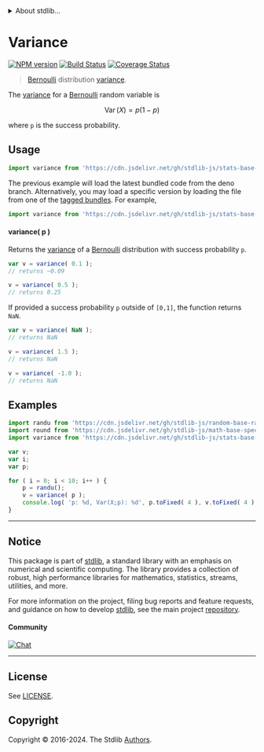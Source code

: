 <!--

@license Apache-2.0

Copyright (c) 2018 The Stdlib Authors.

Licensed under the Apache License, Version 2.0 (the "License");
you may not use this file except in compliance with the License.
You may obtain a copy of the License at

   http://www.apache.org/licenses/LICENSE-2.0

Unless required by applicable law or agreed to in writing, software
distributed under the License is distributed on an "AS IS" BASIS,
WITHOUT WARRANTIES OR CONDITIONS OF ANY KIND, either express or implied.
See the License for the specific language governing permissions and
limitations under the License.

-->


<details>
  <summary>
    About stdlib...
  </summary>
  <p>We believe in a future in which the web is a preferred environment for numerical computation. To help realize this future, we've built stdlib. stdlib is a standard library, with an emphasis on numerical and scientific computation, written in JavaScript (and C) for execution in browsers and in Node.js.</p>
  <p>The library is fully decomposable, being architected in such a way that you can swap out and mix and match APIs and functionality to cater to your exact preferences and use cases.</p>
  <p>When you use stdlib, you can be absolutely certain that you are using the most thorough, rigorous, well-written, studied, documented, tested, measured, and high-quality code out there.</p>
  <p>To join us in bringing numerical computing to the web, get started by checking us out on <a href="https://github.com/stdlib-js/stdlib">GitHub</a>, and please consider <a href="https://opencollective.com/stdlib">financially supporting stdlib</a>. We greatly appreciate your continued support!</p>
</details>

# Variance

[![NPM version][npm-image]][npm-url] [![Build Status][test-image]][test-url] [![Coverage Status][coverage-image]][coverage-url] <!-- [![dependencies][dependencies-image]][dependencies-url] -->

> [Bernoulli][bernoulli-distribution] distribution [variance][variance].

<!-- Section to include introductory text. Make sure to keep an empty line after the intro `section` element and another before the `/section` close. -->

<section class="intro">

The [variance][variance] for a [Bernoulli][bernoulli-distribution] random variable is

<!-- <equation class="equation" label="eq:bernoulli_variance" align="center" raw="\operatorname{Var}\left( X \right) = p \left( 1 - p \right)" alt="Variance for a Bernoulli distribution."> -->

```math
\mathop{\mathrm{Var}}\left( X \right) = p \left( 1 - p \right)
```

<!-- <div class="equation" align="center" data-raw-text="\operatorname{Var}\left( X \right) = p \left( 1 - p \right)" data-equation="eq:bernoulli_variance">
    <img src="https://cdn.jsdelivr.net/gh/stdlib-js/stdlib@591cf9d5c3a0cd3c1ceec961e5c49d73a68374cb/lib/node_modules/@stdlib/stats/base/dists/bernoulli/variance/docs/img/equation_bernoulli_variance.svg" alt="Variance for a Bernoulli distribution.">
    <br>
</div> -->

<!-- </equation> -->

where `p` is the success probability.

</section>

<!-- /.intro -->

<!-- Package usage documentation. -->



<section class="usage">

## Usage

```javascript
import variance from 'https://cdn.jsdelivr.net/gh/stdlib-js/stats-base-dists-bernoulli-variance@deno/mod.js';
```
The previous example will load the latest bundled code from the deno branch. Alternatively, you may load a specific version by loading the file from one of the [tagged bundles](https://github.com/stdlib-js/stats-base-dists-bernoulli-variance/tags). For example,

```javascript
import variance from 'https://cdn.jsdelivr.net/gh/stdlib-js/stats-base-dists-bernoulli-variance@v0.2.1-deno/mod.js';
```

#### variance( p )

Returns the [variance][variance] of a [Bernoulli][bernoulli-distribution] distribution with success probability `p`.

```javascript
var v = variance( 0.1 );
// returns ~0.09

v = variance( 0.5 );
// returns 0.25
```

If provided a success probability `p` outside of `[0,1]`, the function returns `NaN`.

```javascript
var v = variance( NaN );
// returns NaN

v = variance( 1.5 );
// returns NaN

v = variance( -1.0 );
// returns NaN
```

</section>

<!-- /.usage -->

<!-- Package usage notes. Make sure to keep an empty line after the `section` element and another before the `/section` close. -->

<section class="notes">

</section>

<!-- /.notes -->

<!-- Package usage examples. -->

<section class="examples">

## Examples

<!-- eslint no-undef: "error" -->

```javascript
import randu from 'https://cdn.jsdelivr.net/gh/stdlib-js/random-base-randu@deno/mod.js';
import round from 'https://cdn.jsdelivr.net/gh/stdlib-js/math-base-special-round@deno/mod.js';
import variance from 'https://cdn.jsdelivr.net/gh/stdlib-js/stats-base-dists-bernoulli-variance@deno/mod.js';

var v;
var i;
var p;

for ( i = 0; i < 10; i++ ) {
    p = randu();
    v = variance( p );
    console.log( 'p: %d, Var(X;p): %d', p.toFixed( 4 ), v.toFixed( 4 ) );
}
```

</section>

<!-- /.examples -->

<!-- Section to include cited references. If references are included, add a horizontal rule *before* the section. Make sure to keep an empty line after the `section` element and another before the `/section` close. -->

<section class="references">

</section>

<!-- /.references -->

<!-- Section for related `stdlib` packages. Do not manually edit this section, as it is automatically populated. -->

<section class="related">

</section>

<!-- /.related -->

<!-- Section for all links. Make sure to keep an empty line after the `section` element and another before the `/section` close. -->


<section class="main-repo" >

* * *

## Notice

This package is part of [stdlib][stdlib], a standard library with an emphasis on numerical and scientific computing. The library provides a collection of robust, high performance libraries for mathematics, statistics, streams, utilities, and more.

For more information on the project, filing bug reports and feature requests, and guidance on how to develop [stdlib][stdlib], see the main project [repository][stdlib].

#### Community

[![Chat][chat-image]][chat-url]

---

## License

See [LICENSE][stdlib-license].


## Copyright

Copyright &copy; 2016-2024. The Stdlib [Authors][stdlib-authors].

</section>

<!-- /.stdlib -->

<!-- Section for all links. Make sure to keep an empty line after the `section` element and another before the `/section` close. -->

<section class="links">

[npm-image]: http://img.shields.io/npm/v/@stdlib/stats-base-dists-bernoulli-variance.svg
[npm-url]: https://npmjs.org/package/@stdlib/stats-base-dists-bernoulli-variance

[test-image]: https://github.com/stdlib-js/stats-base-dists-bernoulli-variance/actions/workflows/test.yml/badge.svg?branch=v0.2.1
[test-url]: https://github.com/stdlib-js/stats-base-dists-bernoulli-variance/actions/workflows/test.yml?query=branch:v0.2.1

[coverage-image]: https://img.shields.io/codecov/c/github/stdlib-js/stats-base-dists-bernoulli-variance/main.svg
[coverage-url]: https://codecov.io/github/stdlib-js/stats-base-dists-bernoulli-variance?branch=main

<!--

[dependencies-image]: https://img.shields.io/david/stdlib-js/stats-base-dists-bernoulli-variance.svg
[dependencies-url]: https://david-dm.org/stdlib-js/stats-base-dists-bernoulli-variance/main

-->

[chat-image]: https://img.shields.io/gitter/room/stdlib-js/stdlib.svg
[chat-url]: https://app.gitter.im/#/room/#stdlib-js_stdlib:gitter.im

[stdlib]: https://github.com/stdlib-js/stdlib

[stdlib-authors]: https://github.com/stdlib-js/stdlib/graphs/contributors

[umd]: https://github.com/umdjs/umd
[es-module]: https://developer.mozilla.org/en-US/docs/Web/JavaScript/Guide/Modules

[deno-url]: https://github.com/stdlib-js/stats-base-dists-bernoulli-variance/tree/deno
[deno-readme]: https://github.com/stdlib-js/stats-base-dists-bernoulli-variance/blob/deno/README.md
[umd-url]: https://github.com/stdlib-js/stats-base-dists-bernoulli-variance/tree/umd
[umd-readme]: https://github.com/stdlib-js/stats-base-dists-bernoulli-variance/blob/umd/README.md
[esm-url]: https://github.com/stdlib-js/stats-base-dists-bernoulli-variance/tree/esm
[esm-readme]: https://github.com/stdlib-js/stats-base-dists-bernoulli-variance/blob/esm/README.md
[branches-url]: https://github.com/stdlib-js/stats-base-dists-bernoulli-variance/blob/main/branches.md

[stdlib-license]: https://raw.githubusercontent.com/stdlib-js/stats-base-dists-bernoulli-variance/main/LICENSE

[bernoulli-distribution]: https://en.wikipedia.org/wiki/Bernoulli_distribution

[variance]: https://en.wikipedia.org/wiki/Variance

</section>

<!-- /.links -->
